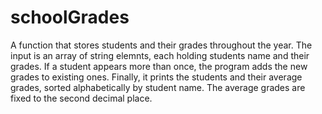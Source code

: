 # schoolGrades

A function that stores students and their grades throughout the year. 
The input is an array of string elemnts, each holding students name and their grades. If a student appears more than once, the program adds the new grades to existing ones. Finally, it prints the students and their average grades, sorted alphabetically by student name. The average grades are fixed to the second decimal place.